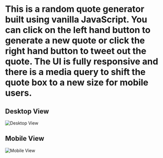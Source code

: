 # This is a random quote generator built using vanilla JavaScript. You can click on the left hand button to generate a new quote or click the right hand button to tweet out the quote. The UI is fully responsive and there is a media query to shift the quote box to a new size for mobile users.

## Desktop View

![Desktop View](https://i.imgur.com/dIWWzLg.png)

## Mobile View

![Mobile View](https://i.imgur.com/9OFNt3w.png)


